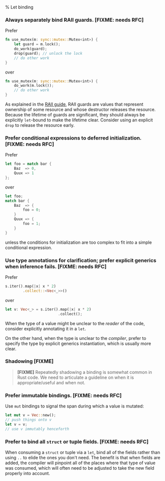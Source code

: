 % Let binding

### Always separately bind RAII guards. [FIXME: needs RFC]

Prefer

```rust
fn use_mutex(m: sync::mutex::Mutex<int>) {
    let guard = m.lock();
    do_work(guard);
    drop(guard); // unlock the lock
    // do other work
}
```

over

```rust
fn use_mutex(m: sync::mutex::Mutex<int>) {
    do_work(m.lock());
    // do other work
}
```

As explained in the [RAII guide](../ownership/raii.md), RAII guards are values
that represent ownership of some resource and whose destructor releases the
resource. Because the lifetime of guards are significant, they should always be
explicitly `let`-bound to make the lifetime clear. Consider using an explicit
`drop` to release the resource early.

### Prefer conditional expressions to deferred initialization. [FIXME: needs RFC]

Prefer

```rust
let foo = match bar {
    Baz  => 0,
    Quux => 1
};
```

over

```rust
let foo;
match bar {
    Baz  => {
        foo = 0;
    }
    Quux => {
        foo = 1;
    }
}
```

unless the conditions for initialization are too complex to fit into a simple
conditional expression.

### Use type annotations for clarification; prefer explicit generics when inference fails. [FIXME: needs RFC]

Prefer

```rust
s.iter().map(|x| x * 2)
        .collect::<Vec<_>>()
```

over

```rust
let v: Vec<_> = s.iter().map(|x| x * 2)
                        .collect();
```

When the type of a value might be unclear to the _reader_ of the code, consider
explicitly annotating it in a `let`.

On the other hand, when the type is unclear to the _compiler_, prefer to specify
the type by explicit generics instantiation, which is usually more clear.

### Shadowing [FIXME]

> **[FIXME]** Repeatedly shadowing a binding is somewhat common in Rust code. We
> need to articulate a guideline on when it is appropriate/useful and when not.

### Prefer immutable bindings. [FIXME: needs RFC]

Use `mut` bindings to signal the span during which a value is mutated:

```rust
let mut v = Vec::new();
// push things onto v
let v = v;
// use v immutably henceforth
```

### Prefer to bind all `struct` or tuple fields. [FIXME: needs RFC]

When consuming a `struct` or tuple via a `let`, bind all of the fields rather
than using `..` to elide the ones you don't need. The benefit is that when
fields are added, the compiler will pinpoint all of the places where that type
of value was consumed, which will often need to be adjusted to take the new
field properly into account.

